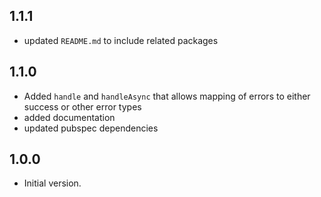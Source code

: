 ## 1.1.1

- updated `README.md` to include related packages

## 1.1.0

- Added `handle` and `handleAsync` that allows mapping of errors to either success or other error types
- added documentation
- updated pubspec dependencies

## 1.0.0

- Initial version.
